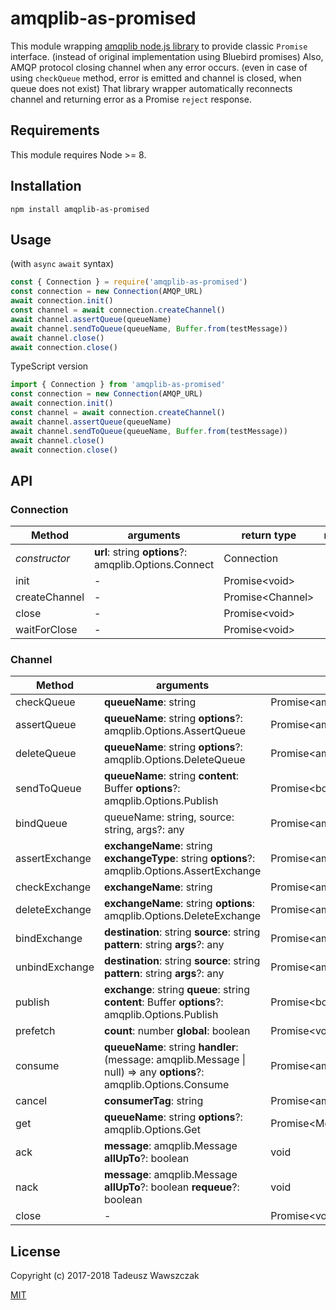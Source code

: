 # amqplib-as-promised

This module wrapping [amqplib node.js library](http://www.squaremobius.net/amqp.node/channel_api.html)
to provide classic `Promise` interface. (instead of original implementation using Bluebird promises)
Also, AMQP protocol closing channel when any error occurs. (even in case of using `checkQueue` method,
error is emitted and channel is closed, when queue does not exist) That library wrapper automatically
reconnects channel and returning error as a Promise `reject` response.

## Requirements

This module requires Node >= 8.

## Installation

```shell
npm install amqplib-as-promised
```

## Usage

(with `async` `await` syntax)

```js
const { Connection } = require('amqplib-as-promised')
const connection = new Connection(AMQP_URL)
await connection.init()
const channel = await connection.createChannel()
await channel.assertQueue(queueName)
await channel.sendToQueue(queueName, Buffer.from(testMessage))
await channel.close()
await connection.close()
```

TypeScript version

```ts
import { Connection } from 'amqplib-as-promised'
const connection = new Connection(AMQP_URL)
await connection.init()
const channel = await connection.createChannel()
await channel.assertQueue(queueName)
await channel.sendToQueue(queueName, Buffer.from(testMessage))
await channel.close()
await connection.close()
```

## API

### Connection

| Method | arguments | return type | notes |
| --- | --- | --- | --- |
| *constructor* | **url**: string **options**?: amqplib.Options.Connect | Connection |  |
| init | - | Promise\<void> |  |
| createChannel | - | Promise\<Channel> |  |
| close | - | Promise\<void> |  |
| waitForClose | - | Promise\<void> |  |

### Channel

| Method | arguments | return type | notes |
| --- | --- | --- | --- |
| checkQueue | **queueName**: string | Promise\<amqplib.Replies.AssertQueue> |  |
| assertQueue | **queueName**: string **options**?: amqplib.Options.AssertQueue | Promise\<amqplib.Replies.AssertQueue> |  |
| deleteQueue | **queueName**: string **options**?: amqplib.Options.DeleteQueue | Promise\<amqplib.Replies.DeleteQueue> |  |
| sendToQueue | **queueName**: string **content**: Buffer **options**?: amqplib.Options.Publish | Promise\<boolean> |  |
| bindQueue | queueName: string, source: string, args?: any | Promise\<amqplib.Replies.Empty> |  |
| assertExchange | **exchangeName**: string **exchangeType**: string **options**?: amqplib.Options.AssertExchange | Promise\<amqplib.Replies.AssertExchange> |  |
| checkExchange | **exchangeName**: string | Promise\<amqplib.Replies.Empty> |  |
| deleteExchange | **exchangeName**: string **options**: amqplib.Options.DeleteExchange | Promise\<amqplib.Replies.Empty> |  |
| bindExchange | **destination**: string **source**: string **pattern**: string **args**?: any | Promise\<amqplib.Replies.Empty> |  |
| unbindExchange | **destination**: string **source**: string **pattern**: string **args**?: any | Promise\<amqplib.Replies.Empty> |  |
| publish | **exchange**: string **queue**: string **content**: Buffer **options**?: amqplib.Options.Publish | Promise\<boolean> |  |
| prefetch | **count**: number **global**: boolean | Promise\<void> |  |
| consume | **queueName**: string **handler**: (message: amqplib.Message \| null) => any **options**?: amqplib.Options.Consume | Promise\<amqplib.Replies.Consume> |  |
| cancel | **consumerTag**: string | Promise\<amqplib.Replies.Empty> |  |
| get | **queueName**: string **options**?: amqplib.Options.Get | Promise\<Message \| false> |  |
| ack | **message**: amqplib.Message **allUpTo**?: boolean | void |  |
| nack | **message**: amqplib.Message **allUpTo**?: boolean **requeue**?: boolean | void |  |
| close | - | Promise\<void> |  |

## License

Copyright (c) 2017-2018 Tadeusz Wawszczak

[MIT](https://opensource.org/licenses/MIT)
